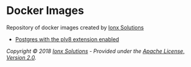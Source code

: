 # Docker Images

Repository of docker images created by [Ionx Solutions](https://www.ionxsolutions.com)

- [Postgres with the plv8 extension enabled](https://github.com/IonxSolutions/docker-images/tree/master/postgres)

_Copyright &copy; 2018 [Ionx Solutions](https://www.ionxsolutions.com) - Provided under the [Apache License, Version 2.0](http://apache.org/licenses/LICENSE-2.0.html)._

